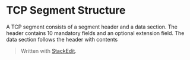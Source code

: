 # TCP Segment Structure

A TCP segment consists of a segment header and a data section. The header contains 10 mandatory fields and an optional extension field. The data section follows the header with contents 

> Written with [StackEdit](https://stackedit.io/).
<!--stackedit_data:
eyJoaXN0b3J5IjpbMTI5MTAxMjIyMV19
-->